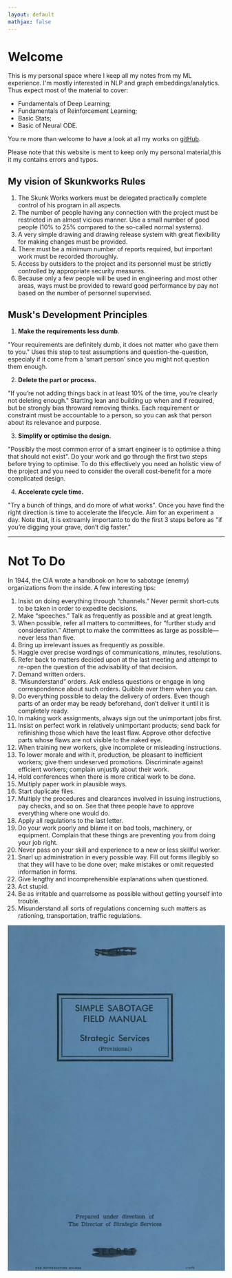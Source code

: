 ```yaml
---
layout: default
mathjax: false
---
```


# Welcome

This is my personal space where I keep all my notes from my ML experience. I'm mostly interested in NLP and graph embeddings/analytics. Thus expect most of the material to cover:
* Fundamentals of Deep Learning;
* Fundamentals of Reinforcement Learning;
* Basic Stats;
* Basic of Neural ODE.

You re more than welcome to have a look at all my works on [gitHub](https://github.com/andompesta).

Please note that this website is ment to keep only my personal material,this it my contains errors and typos.


## My vision of Skunkworks Rules

1. The Skunk Works workers must be delegated practically complete control of his program in all aspects.
2. The number of people having any connection with the project must be restricted in an almost vicious manner. Use a small number of good people (10% to 25% compared to the so-called normal systems).
3. A very simple drawing and drawing release system with great flexibility for making changes must be provided.
4. There must be a minimum number of reports required, but important work must be recorded thoroughly.
5. Access by outsiders to the project and its personnel must be strictly controlled by appropriate security measures.
6. Because only a few people will be used in engineering and most other areas, ways must be provided to reward good performance by pay not based on the number of personnel supervised.

## Musk's Development Principles

1. **Make the requirements less dumb**.

"Your requirements are definitely dumb, it does not matter who gave them to you." Uses this step to test assumptions and question-the-question, especialy if it come from a ‘smart person’ since you might not question them enough.

2. **Delete the part or process.**

"If you’re not adding things back in at least 10% of the time, you’re clearly not deleting enough." 
Starting lean and building up when and if required, but be strongly bias throward removing thinks. Each requirement or constraint must be accountable to a person, so you can ask that person about its relevance and purpose.

3. **Simplify or optimise the design.**

"Possibly the most common error of a smart engineer is to optimise a thing that should not exist".
Do your work and go through the first two steps before trying to optimise.
To do this effectively you need an holistic view of the project and you need to consider the overall cost-benefit for a more complicated design.

4. **Accelerate cycle time.**

"Try a bunch of things, and do more of what works". Once you have find the right direction is time to accelerate the lifecycle. Aim for an experiment a day. Note that, it is extreamly importanto to do the first 3 steps before as "if you’re digging your grave, don’t dig faster."

---

# Not To Do

In 1944, the CIA wrote a handbook on how to sabotage (enemy) organizations from the inside. A few interesting tips:

 1. Insist on doing everything through “channels.” Never permit short-cuts to be taken in order to expedite decisions.
 2. Make “speeches.” Talk as frequently as possible and at great length.
 3. When possible, refer all matters to committees, for “further study and consideration.” Attempt to make the committees as large as possible—never less than five.
 4. Bring up irrelevant issues as frequently as possible.
 5. Haggle over precise wordings of communications, minutes, resolutions.
 6. Refer back to matters decided upon at the last meeting and attempt to re-open the question of the advisability of that decision.
 7. Demand written orders.
 8. “Misunderstand” orders. Ask endless questions or engage in long correspondence about such orders. Quibble over them when you can.
 9. Do everything possible to delay the delivery of orders. Even though parts of an order may be ready beforehand, don’t deliver it until it is completely ready.
 10. In making work assignments, always sign out the unimportant jobs first.
 11. Insist on perfect work in relatively unimportant products; send back for refinishing those which have the least flaw. Approve other defective parts whose flaws are not visible to the naked eye.
 12. When training new workers, give incomplete or misleading instructions.
 13. To lower morale and with it, production, be pleasant to inefficient workers; give them undeserved promotions. Discriminate against efficient workers; complain unjustly about their work.
 14. Hold conferences when there is more critical work to be done.
 15. Multiply paper work in plausible ways.
 16. Start duplicate files.
 17. Multiply the procedures and clearances involved in issuing instructions, pay checks, and so on. See that three people have to approve everything where one would do.
 18. Apply all regulations to the last letter.
 19. Do your work poorly and blame it on bad tools, machinery, or equipment. Complain that these things are preventing you from doing your job right.
 20. Never pass on your skill and experience to a new or less skillful worker.
 21. Snarl up administration in every possible way. Fill out forms illegibly so that they will have to be done over; make mistakes or omit requested information in forms.
 22. Give lengthy and incomprehensible explanations when questioned.
 23. Act stupid.
 24. Be as irritable and quarrelsome as possible without getting yourself into trouble.
 25. Misunderstand all sorts of regulations concerning such matters as rationing, transportation, traffic regulations.


![alt text](assets/img/handbook.jpeg)


<!-- sticazzi

{{ site.baseurl}}{% post_url 2020-12-22-second %}

Text can be **bold**, _italic_, or ~~strikethrough~~.

[Link to another page](./another-page.html).

There should be whitespace between paragraphs.

There should be whitespace between paragraphs. We recommend including a README, or a file with information about your project.

# Header 1

This is a normal paragraph following a header. GitHub is a code hosting platform for version control and collaboration. It lets you and others work together on projects from anywhere.

## Header 2

> This is a blockquote following a header.
>
> When something is important enough, you do it even if the odds are not in your favor.

### Header 3

```js
// Javascript code with syntax highlighting.
var fun = function lang(l) {
  dateformat.i18n = require('./lang/' + l)
  return true;
}
```

```ruby
# Ruby code with syntax highlighting
GitHubPages::Dependencies.gems.each do |gem, version|
  s.add_dependency(gem, "= #{version}")
end
```

#### Header 4

*   This is an unordered list following a header.
*   This is an unordered list following a header.
*   This is an unordered list following a header.

##### Header 5

1.  This is an ordered list following a header.
2.  This is an ordered list following a header.
3.  This is an ordered list following a header.

###### Header 6

| head1        | head two          | three |
|:-------------|:------------------|:------|
| ok           | good swedish fish | nice  |
| out of stock | good and plenty   | nice  |
| ok           | good `oreos`      | hmm   |
| ok           | good `zoute` drop | yumm  |

### There's a horizontal rule below this.

* * *

### Here is an unordered list:

*   Item foo
*   Item bar
*   Item baz
*   Item zip

### And an ordered list:

1.  Item one
1.  Item two
1.  Item three
1.  Item four

### And a nested list:

- level 1 item
  - level 2 item
  - level 2 item
    - level 3 item
    - level 3 item
- level 1 item
  - level 2 item
  - level 2 item
  - level 2 item
- level 1 item
  - level 2 item
  - level 2 item
- level 1 item

### Small image

![Octocat](https://github.githubassets.com/images/icons/emoji/octocat.png)

### Large image

![Branching](https://guides.github.com/activities/hello-world/branching.png)


### Definition lists can be used with HTML syntax.

<dl>
<dt>Name</dt>
<dd>Godzilla</dd>
<dt>Born</dt>
<dd>1952</dd>
<dt>Birthplace</dt>
<dd>Japan</dd>
<dt>Color</dt>
<dd>Green</dd>
</dl>

```
Long, single-line code blocks should not wrap. They should horizontally scroll if they are too long. This line should be long enough to demonstrate this.
```

```
The final element.
``` -->
